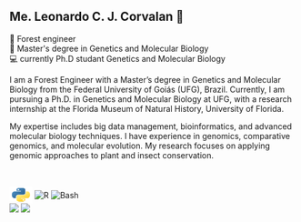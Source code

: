 ## Me. Leonardo C. J. Corvalan 🧬

🌳 Forest engineer\
🧬 Master's degree in Genetics and Molecular Biology\
💻 currently Ph.D studant Genetics and Molecular Biology

I am a Forest Engineer with a Master’s degree in Genetics and Molecular Biology from the Federal University of Goiás (UFG), Brazil. Currently, I am pursuing a Ph.D. in Genetics and Molecular Biology at UFG, with a research internship at the Florida Museum of Natural History, University of Florida.

My expertise includes big data management, bioinformatics, and advanced molecular biology techniques. I have experience in genomics, comparative genomics, and molecular evolution. My research focuses on applying genomic approaches to plant and insect conservation.

##
<div style="display: inline_block"><br>
  <img align="center" alt="Python" height="30" width="40" src="https://raw.githubusercontent.com/devicons/devicon/master/icons/python/python-original.svg">
  <img align="center" alt="R" height="30" width="40" src="https://cdn.jsdelivr.net/gh/devicons/devicon@latest/icons/r/r-original.svg">
  <img align="center" alt="Bash" height="30" width="40" src="https://cdn.jsdelivr.net/gh/devicons/devicon@latest/icons/bash/bash-plain.svg">
</div>
<div> 
  <a href = "mailto:lcjcorvalan@gmail.com"><img src="https://img.shields.io/badge/-Gmail-%23333?style=for-the-badge&logo=gmail&logoColor=white" target="_blank"></a>
  <a href="https://www.linkedin.com/in/leonardocorvalan/" target="_blank"><img src="https://img.shields.io/badge/-LinkedIn-%230077B5?style=for-the-badge&logo=linkedin&logoColor=white" target="_blank"></a> 
    
  ##
 


<!--
**lcjcorvalan/lcjcorvalan** is a ✨ _special_ ✨ repository because its `README.md` (this file) appears on your GitHub profile.

Here are some ideas to get you started:

- 🔭 I’m currently working on ...
- 🌱 I’m currently learning ...
- 👯 I’m looking to collaborate on ...
- 🤔 I’m looking for help with ...
- 💬 Ask me about ...
- 📫 How to reach me: ...
- 😄 Pronouns: ...
- ⚡ Fun fact: ...
-->
